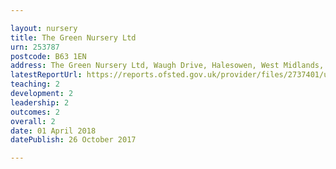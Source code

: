 ```yaml
---

layout: nursery
title: The Green Nursery Ltd
urn: 253787
postcode: B63 1EN
address: The Green Nursery Ltd, Waugh Drive, Halesowen, West Midlands, B63 1EN
latestReportUrl: https://reports.ofsted.gov.uk/provider/files/2737401/urn/253787.pdf
teaching: 2
development: 2
leadership: 2
outcomes: 2
overall: 2
date: 01 April 2018 
datePublish: 26 October 2017

---
```

